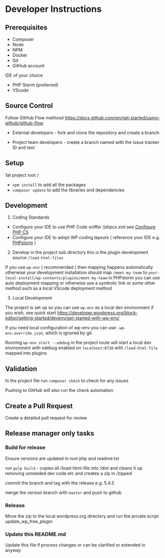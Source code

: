 # Developer Instructions #

## Prerequisites ##

* Composer
* Node
* NPM
* Docker
* Git
* GitHub account

IDE of your choice
* PHP Storm (preferred)
* VScode

## Source Control ##

Follow GitHub Flow methosd https://docs.github.com/en/get-started/using-github/github-flow

* External  developers - fork and clone the repository and create a branch 

* Project team developers - create a branch named with the issue tracker ID and text

## Setup ##

1at project root  /
* `npm install` to add all the packages
* `composer update` to add the libraries and dependencies


## Development ##

1. Coding Standards
* Configure your IDE to use PHP Code sniffer  /phpcs.xml   see  [Configure PHP CS](https://github.com/WordPress/WordPress-Coding-Standards#using-phpcs-and-wpcs-from-within-your-ide)
* Configure your IDE to adopt WP coding layouts  ( reference your IDE  e.g. [PHPstorm](https://www.jetbrains.com/help/phpstorm/wordpress-aware-coding-assistance.html) )


2. Develop in the project sub directory this is the plugin development source `/load-html-files`

If you use `wp-env`  ( recommended ) then mapping happens automatically otherwise
your development installation  should map  `/meet-my-team` to `your-local-install/wp-contents/plugins/meet-my-team`
in PHPstorm you can use auto deployment mapping  or otherwise use a symbolic link or some other method such as a local VScode deployment method

3. Local Development

The project is set up so you can use  `wp-env` as a local dev environment if you wish, see quick start https://developer.wordpress.org/block-editor/getting-started/devenv/get-started-with-wp-env/

If you need local configuration of wp-env you can use `.wp-env.override.json`, which is ignored by git.

Running `wp-env start --xdebug` in the project route will start a local dev environment with xdebug enabled on
`localhost:8720` with `/load-html-file` mapped into plugins


## Validation ##

In the project file run `composer check` to check for any issues

Pushing to GitHub  will also run the check automation

## Create a Pull Request ##

Create a detailed pull request for review

## Release manager only tasks ##

### Build for release ###

Ensure versions are updated in root php and readme.txt

run `gulp build` - copies all /load-html-file into /dist and cleans it up removing unneeded dev code etc and creates a zip in /zipped

commit the branch and tag with the release e.g. 5.4.5

merge the version branch with `master`  and push to github

### Release ###

Move the zip to the local wordpress.org directory and run the private script update_wp_free_plugin


### Update this README.md ###

Update this file if process changes or can be clarified or extended in anyway